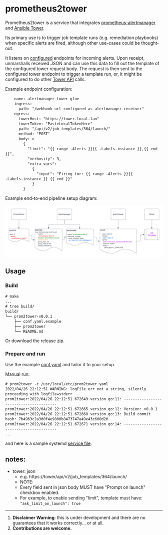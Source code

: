 # prometheus2tower

Prometheus2tower is a service that integrates [prometheus-alertmanager](https://prometheus.io/docs/alerting/latest/alertmanager/) and [Ansible Tower](https://docs.ansible.com/ansible-tower/).

Its primary use is to trigger job template runs (e.g. remediation playbooks) when specific alerts are fired, although other use-cases could be thought-out.

It listens on [configured](cmd/prom2tower/conf.yaml.example) endpoints for incoming alerts. Upon receipt, unmarshalls received JSON and can use this data to fill out the template of the configured tower request body.
The request is then sent to the configured tower endpoint to trigger a template run, or, it might be configured to do other [Tower API](https://docs.ansible.com/ansible-tower/latest/html/towerapi/index.html) calls.

Example endpoint configuration:

```
  - name: alertmanager-tower-glue
    ingress:
      path: "/webhook-url-configured-as-alertmanager-receiver"
    egress:
      towerHost: "https://tower.local.lan"
      towerToken: "PasteLocalTokenHere"
      path: "/api/v2/job_templates/364/launch/"
      method: "POST"
      body: >
        { 
          "limit": "{{ range .Alerts }}{{ .Labels.instance }},{{ end }}",
          "verbosity": 3,
          "extra_vars": 
            { 
              "input": "Firing for: {{ range .Alerts }}{{ .Labels.instance }} {{ end }}"
            } 
        }
```

Example end-to-end pipeline setup diagram:

![End to end pipeline diagram](./images/prom2tower.png)


## Usage

### Build


```
# make
...
# tree build/
build/
└── prom2tower-v0.0.1
    ├── conf.yaml.example
    ├── prom2tower
    └── README.md
```

Or download the release zip.

### Prepare and run

Use the example [conf.yaml](cmd/prom2tower/conf.yaml.example) and tailor it to your setup.

Manual run:
```
# prom2tower -c /usr/local/etc/prom2tower.yaml
2022/04/26 22:12:51 WARNING: logFile err not a string, silently proceeding with logfile=stderr
prom2tower:2022/04/26 22:12:51.672649 version.go:11: ----------------------------------------
prom2tower:2022/04/26 22:12:51.672665 version.go:12: Version: v0.0.1
prom2tower:2022/04/26 22:12:51.672668 version.go:13: Build commit hash: 7b4963c2a3d0f4e9800b8473747a49e43c600d20
prom2tower:2022/04/26 22:12:51.672671 version.go:14: ----------------------------------------
...
```

and here is a sample systemd [service file](cmd/prom2tower/prom2tower.service).


## notes:

* tower: json 
    * e.g. https://tower/api/v2/job_templates/364/launch/
    * NOTE:
    * Every field sent in json body MUST have "Prompt on launch" checkbox enabled.
    * For example, to enable sending "limit", template must have: `"ask_limit_on_launch": true`


---

1. **Disclaimer Warning**: this is under development and there are no guarantees that it works correctly... or at all.
2. **Contributions are welcome.**

